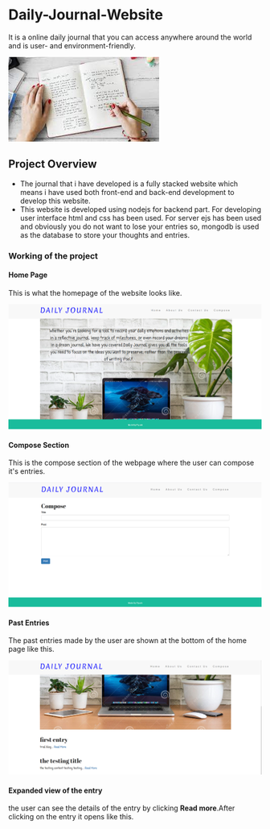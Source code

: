 # Daily-Journal-Website
It is a online daily journal that you can access anywhere around the world and is user- and environment-friendly.

![](https://github.com/piyushjasaiwal/Daily-Journal-Website/blob/master/images/journal.png)

## Project Overview
<ul>
    <li>The journal that i have developed is a fully stacked website which means i have used both front-end and back-end development to develop this website.</li>
    <li>This website is developed using nodejs for backend part. For developing user interface html and css has been used. For server ejs has been used and obviously you do not want to lose your entries so, mongodb is used as the database to store your thoughts and entries. </li>
</ul>


### Working of the project

#### Home Page
This is what the homepage of the website looks like.

![](https://github.com/piyushjasaiwal/Daily-Journal-Website/blob/master/images/basic_layout.png)

#### Compose Section 
This is the compose section of the webpage where the user can compose it's entries.

![](https://github.com/piyushjasaiwal/Daily-Journal-Website/blob/master/images/compose.png)

#### Past Entries
The past entries made by the user are shown at the bottom of the home page like this.

![](https://github.com/piyushjasaiwal/Daily-Journal-Website/blob/master/images/past_entry.png)

#### Expanded view of the entry
the user can see the details of the entry by clicking <strong>Read more</strong>.After clicking on the entry it opens like this.
![]()
